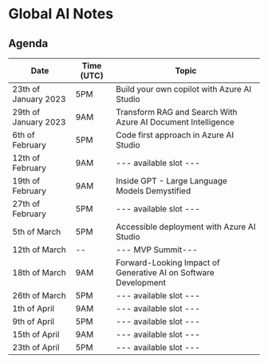 # Global AI Notes

## Agenda
|Date|Time (UTC)|Topic|
|----|----|-----|
|23th of January 2023|5PM|Build your own copilot with Azure AI Studio|
|29th of January 2023|9AM|Transform RAG and Search With Azure AI Document Intelligence|
|6th of February|5PM|Code first approach in Azure AI Studio|
|12th of February|9AM| --- available slot ---|
|19th of February|9AM|Inside GPT - Large Language Models Demystified|
|27th of February|5PM| --- available slot ---|
|5th of March|5PM|Accessible deployment with Azure AI Studio|
|12th of March|--| --- MVP Summit---|
|18th of March|9AM|Forward-Looking Impact of Generative AI on Software Development|
|26th of March|5PM| --- available slot ---|
|1th of April|9AM| --- available slot ---|
|9th of April|5PM| --- available slot ---|
|15th of April|9AM| --- available slot ---|
|23th of April|5PM| --- available slot ---|
